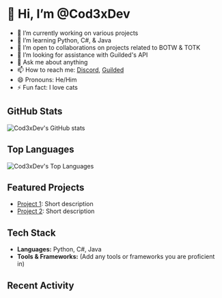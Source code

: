 # 👋 Hi, I’m @Cod3xDev

- 🔭 I’m currently working on various projects
- 🌱 I’m learning Python, C#, & Java
- 👯 I’m open to collaborations on projects related to BOTW & TOTK
- 🤔 I’m looking for assistance with Guilded's API
- 💬 Ask me about anything
- 📫 How to reach me: [Discord](https://discord.gg/cHQX9KQzVx), [Guilded](https://guilded.gg/cod3xdev)
- 😄 Pronouns: He/Him
- ⚡ Fun fact: I love cats

## GitHub Stats

![Cod3xDev's GitHub stats](https://github-readme-stats.vercel.app/api?username=Cod3xDev&show_icons=true&theme=tokyonight)

## Top Languages

![Cod3xDev's Top Languages](https://github-readme-stats.vercel.app/api/top-langs/?username=Cod3xDev&layout=compact&theme=tokyonight)

## Featured Projects

- [Project 1](link_to_project_1): Short description
- [Project 2](link_to_project_2): Short description

## Tech Stack

- **Languages:** Python, C#, Java
- **Tools & Frameworks:** (Add any tools or frameworks you are proficient in)

## Recent Activity

<!-- Add a feed of your recent GitHub activity using a GitHub Action or a third-party service -->

